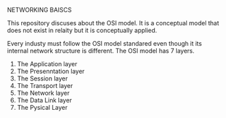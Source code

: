 NETWORKING BAISCS

This repository discuses about the OSI model. It is a conceptual model that does not exist in relaity but it is conceptually applied.

Every industy must follow the OSI model standared even though it its internal network structure is different. The OSI model has 7 layers.

1. The Application layer
2. The Presenntation layer
3. The Session layer
4. The Transport layer
5. The Network layer
6. The Data Link layer
7. The Pysical Layer
